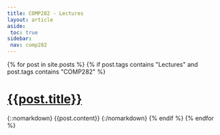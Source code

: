 ```yaml
---
title: COMP282 - Lectures
layout: article
aside:
 toc: true
sidebar:
 nav: comp282
---
```

{% for post in site.posts %}
{% if post.tags contains "Lectures" and post.tags contains "COMP282" %}
# [{{post.title}}]({{site.baseurl}}{{post.url}})
{::nomarkdown}
{{post.content}}
{:/nomarkdown}
{% endif %}
{% endfor %}
